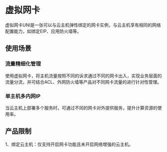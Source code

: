 # 虚拟网卡

虚拟网卡UNI是一张可以与云主机弹性绑定的网卡实例，与云主机享有相同的网络配置能力，如绑定EIP、应用防火墙等。

## 使用场景

### 流量精细化管理

使用虚拟网卡，将主机流量按照不同的诉求通过不同的网卡出入，实现业务层面的流量分流，并可结合ACL、外网防火墙等产品对不同网卡流量的进行针对性管理。

### 单主机多内网IP

当云主机上部署多个服务时，可通过不同的网卡对外提供服务，提升计算资源的使用率。

## 产品限制

1、绑定云主机：仅支持开启网卡功能且未开启网络增强的云主机。


